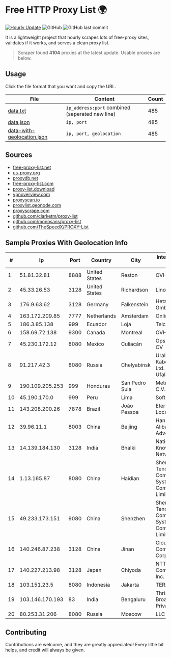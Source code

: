
# Free HTTP Proxy List 🌍

[![Hourly Update](https://github.com/mertguvencli/http-proxy-list/actions/workflows/main.yml/badge.svg?branch=main)](https://github.com/mertguvencli/http-proxy-list/actions/workflows/main.yml)
![GitHub](https://img.shields.io/github/license/mertguvencli/http-proxy-list)
![GitHub last commit](https://img.shields.io/github/last-commit/mertguvencli/http-proxy-list)

It is a lightweight project that hourly scrapes lots of free-proxy sites, validates if it works, and serves a clean proxy list.


> Scraper found **4104** proxies at the latest update. Usable proxies are below.

## Usage

Click the file format that you want and copy the URL.


|File|Content|Count|
|----|-------|-----|
|[data.txt](https://raw.githubusercontent.com/mertguvencli/http-proxy-list/main/proxy-list/data.txt)|`ip_address:port` combined (seperated new line)|485|
|[data.json](https://raw.githubusercontent.com/mertguvencli/http-proxy-list/main/proxy-list/data.json)|`ip, port`|485|
|[data-with-geolocation.json](https://raw.githubusercontent.com/mertguvencli/http-proxy-list/main/proxy-list/data-with-geolocation.json)|`ip, port, geolocation`|485|

## Sources

* [free-proxy-list.net](https://free-proxy-list.net)
* [us-proxy.org](https://www.us-proxy.org)
* [proxydb.net](http://proxydb.net)
* [free-proxy-list.com](https://free-proxy-list.com/?page=&port=&type%5B%5D=http&type%5B%5D=https&up_time=0&search=Search)
* [proxy-list.download](https://www.proxy-list.download/HTTP)
* [vpnoverview.com](https://vpnoverview.com/privacy/anonymous-browsing/free-proxy-servers)
* [proxyscan.io](https://www.proxyscan.io)
* [proxylist.geonode.com](https://proxylist.geonode.com/api/proxy-list?limit=300&page=1&sort_by=lastChecked&sort_type=desc&protocols=http,https)
* [proxyscrape.com](https://api.proxyscrape.com/v2/?request=displayproxies&protocol=http&timeout=10000&country=all&ssl=all&anonymity=all)
* [github.com/clarketm/proxy-list](https://raw.githubusercontent.com/clarketm/proxy-list/master/proxy-list-raw.txt)
* [github.com/monosans/proxy-list](https://raw.githubusercontent.com/monosans/proxy-list/main/proxies/http.txt)
* [github.com/TheSpeedX/PROXY-List](https://raw.githubusercontent.com/TheSpeedX/PROXY-List/master/http.txt)


## Sample Proxies With Geolocation Info

|#|Ip|Port|Country|City|Internet Service Provider|
|-|--|----|-------|----|-------------------------|
|1|51.81.32.81|8888|United States|Reston|OVH SAS|
|2|45.33.26.53|3128|United States|Richardson|Linode, LLC|
|3|176.9.63.62|3128|Germany|Falkenstein|Hetzner Online GmbH|
|4|163.172.209.85|7777|Netherlands|Amsterdam|Online SAS NL|
|5|186.3.85.138|999|Ecuador|Loja|Telconet S.A|
|6|158.69.72.138|9300|Canada|Montreal|OVH SAS|
|7|45.230.172.12|8080|Mexico|Culiacán|Opsicome SA De CV|
|8|91.217.42.3|8080|Russia|Chelyabinsk|Uralskie Kabelnye Seti Ltd. Verkhny Ufaley|
|9|190.109.205.253|999|Honduras|San Pedro Sula|Metrored S.a. De C.V.|
|10|45.190.170.0|999|Peru|Lima|Softbutterfly SAC|
|11|143.208.200.26|7878|Brazil|João Pessoa|Eternal VÔdeo Locadora Ltda|
|12|39.96.11.1|8003|China|Beijing|Hangzhou Alibaba Advertising Co|
|13|14.139.184.130|3128|India|Bhalki|National Knowledge Network|
|14|1.13.165.87|8080|China|Haidian|Shenzhen Tencent Computer Systems Company Limited|
|15|49.233.173.151|9080|China|Shenzhen|Shenzhen Tencent Computer Systems Company Limited|
|16|140.246.87.238|3128|China|Jinan|Cloud Computing Corporation|
|17|140.227.213.98|3128|Japan|Chiyoda|NTT PC Communications, Inc.|
|18|103.151.23.5|8080|Indonesia|Jakarta|TERABYTE|
|19|103.146.170.193|83|India|Bengaluru|Thrishul Broadband Private Ltd|
|20|80.253.31.206|8080|Russia|Moscow|LLC SETEL|



## Contributing

Contributions are welcome, and they are greatly appreciated! Every
little bit helps, and credit will always be given.

